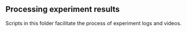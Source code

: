 ## Processing experiment results
Scripts in this folder facilitate the process of experiment logs and videos.


